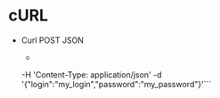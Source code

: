 # cURL

* Curl POST JSON
	* ```curl -X POST https://reqbin.com/echo/post/json
   -H 'Content-Type: application/json'
   -d '{"login":"my_login","password":"my_password"}'```
